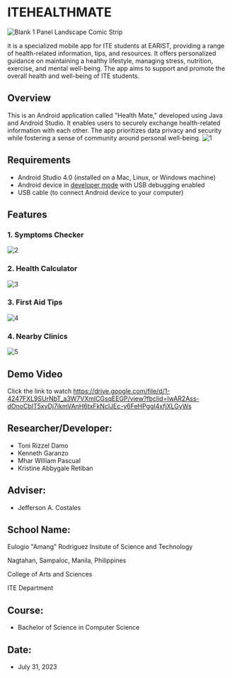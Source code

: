 # ITEHEALTHMATE

![Blank 1 Panel Landscape Comic Strip](https://github.com/mwilliampascual/ITEHEALTHMATE/assets/106385118/50d6f66b-3812-4954-956c-073398c1218e)



it is a specialized mobile app for ITE students at EARIST, providing a range of health-related information, tips, and resources. It offers personalized guidance on maintaining a healthy lifestyle, managing stress, nutrition, exercise, and mental well-being. The app aims to support and promote the overall health and well-being of ITE students.

## Overview
This is an Android application called "Health Mate," developed using Java and Android Studio. It enables users to securely exchange health-related information with each other. The app prioritizes data privacy and security while fostering a sense of community around personal well-being.
![1](https://github.com/mwilliampascual/ITEHEALTHMATE/assets/106385118/3e08027b-b09d-4170-946c-afa2d8c14885)

## Requirements
*   Android Studio 4.0 (installed on a Mac, Linux, or Windows machine)
*   Android device in [developer mode](https://developer.android.com/studio/debug/dev-options) with USB debugging enabled
*   USB cable (to connect Android device to your computer)

## Features
### 1. Symptoms Checker
![2](https://github.com/mwilliampascual/ITEHEALTHMATE/assets/106385118/38a7a327-0c9c-4b3b-b5d9-fc2dc16b7e9e)
### 2. Health Calculator
![3](https://github.com/mwilliampascual/ITEHEALTHMATE/assets/106385118/c21fb7b2-749b-4b88-ba9e-8c06fda3cf9b)
### 3. First Aid Tips
![4](https://github.com/mwilliampascual/ITEHEALTHMATE/assets/106385118/273084aa-3e66-4db9-8aa2-0aa33a647aa8)
### 4. Nearby Clinics
![5](https://github.com/mwilliampascual/ITEHEALTHMATE/assets/106385118/60756510-9dbc-44af-bfbd-949cd1c90cbd)


## Demo Video
Click the link to watch https://drive.google.com/file/d/1-4247FXL9SUrNbT_a3W7VXmlCGsqEEGP/view?fbclid=IwAR2Ass-dOnoCbIT5xvDj7ikmVAnH6txFkNclJEc-y6FeHPggI4xfjXLGyWs

## Researcher/Developer:
* Toni Rizzel Damo
* Kenneth Garanzo
* Mhar WIlliam Pascual
* Kristine Abbygale Retiban

## Adviser: 
* Jefferson A. Costales

## School Name:
Eulogio "Amang" Rodriguez Insitute of Science and Technology

Nagtahan, Sampaloc, Manila, Philippines

College of Arts and Sciences

ITE Department

## Course: 
* Bachelor of Science in Computer Science

## Date: 
* July 31, 2023
